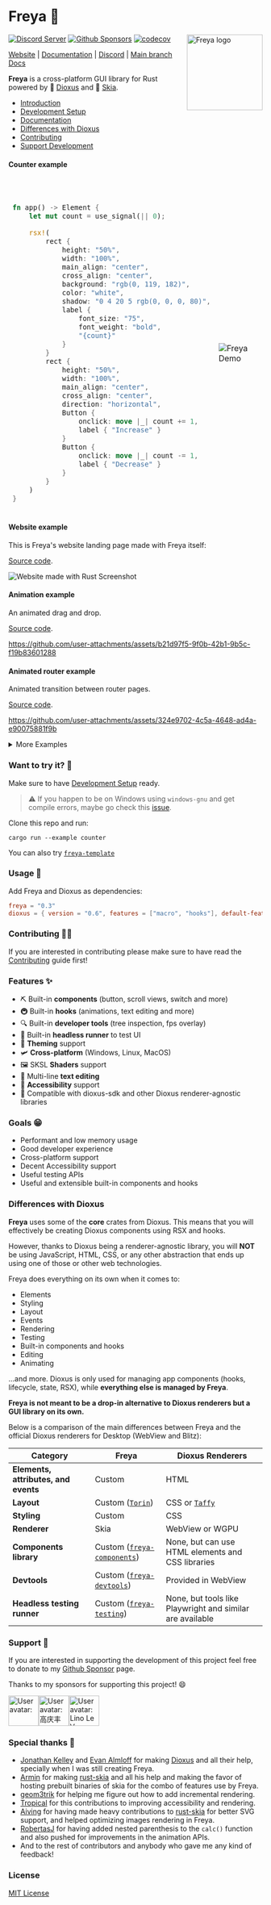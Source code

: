 # Freya 🦀

<a href="https://freyaui.dev/"><img align="right" src="logo.svg" alt="Freya logo" width="150"/></a>

[![Discord Server](https://img.shields.io/discord/1015005816094478347.svg?logo=discord&style=flat-square)](https://discord.gg/sYejxCdewG)
[![Github Sponsors](https://img.shields.io/github/sponsors/marc2332?style=social)](https://github.com/sponsors/marc2332)
[![codecov](https://codecov.io/github/marc2332/freya/branch/main/graph/badge.svg?token=APSGEC84B8)](https://codecov.io/github/marc2332/freya)

[Website](https://freyaui.dev) | [Documentation](https://docs.rs/freya/0.3/freya) | [Discord](https://discord.gg/sYejxCdewG) | [Main branch Docs](https://docs.freyaui.dev/freya) 

**Freya** is a cross-platform GUI library for Rust powered by 🧬 [Dioxus](https://dioxuslabs.com) and 🎨 [Skia](https://skia.org/). 

- [Introduction](https://docs.rs/freya/0.3/freya/_docs/introduction/index.html)
- [Development Setup](https://docs.rs/freya/0.3/freya/_docs/development_setup/index.html)
- [Documentation](https://docs.rs/freya/0.3/freya)
- [Differences with Dioxus](#differences-with-dioxus)
- [Contributing](#contributing-%EF%B8%8F)
- [Support Development](#support-)

#### Counter example
<br/>

<table>
<tr>
<td style="border:hidden;">

```rust
fn app() -> Element {
    let mut count = use_signal(|| 0);

    rsx!(
        rect {
            height: "50%",
            width: "100%",
            main_align: "center",
            cross_align: "center",
            background: "rgb(0, 119, 182)",
            color: "white",
            shadow: "0 4 20 5 rgb(0, 0, 0, 80)",
            label {
                font_size: "75",
                font_weight: "bold",
                "{count}"
            }
        }
        rect {
            height: "50%",
            width: "100%",
            main_align: "center",
            cross_align: "center",
            direction: "horizontal",
            Button {
                onclick: move |_| count += 1,
                label { "Increase" }
            }
            Button {
                onclick: move |_| count -= 1,
                label { "Decrease" }
            }
        }
    )
}
```
</td>
<td style="border:hidden;">

![Freya Demo](https://github.com/marc2332/freya/assets/38158676/f81a95a2-7add-4dbe-9820-3d3b6b42f6e5)

</td>
</table>

#### Website example

This is Freya's website landing page made with Freya itself:

[Source code](/examples/website.rs).

![Website made with Rust Screenshot](/website/public/blog/0.3/website.png)

#### Animation example

An animated drag and drop.

[Source code](/examples/drag_drop.rs).

https://github.com/user-attachments/assets/b21d97f5-9f0b-42b1-9b5c-f19b83601288

#### Animated router example

Animated transition between router pages.

[Source code](/examples/animated_tabs.rs.rs).

https://github.com/user-attachments/assets/324e9702-4c5a-4648-ad4a-e90075881f9b

<details>
  <summary>More Examples</summary>

#### Valin Code Editor

[Valin](https://github.com/marc2332/valin) ⚒️ is a Work-In-Progress cross-platform code editor, made with Freya 🦀 and Rust, by me.

![Valin](https://github.com/marc2332/valin/raw/main/demo.png)

#### Switch Theme example

[Source code](/examples/switch_theme.rs.rs).

![Switch Theme Screenshot](/website/public/blog/0.3/refreshed_components.png)

#### Todo example

[Source code](/examples/todo.rs.rs).

https://github.com/user-attachments/assets/0f6a56f9-58c7-4f43-8f5e-7c70efcf6d2c

#### Resizable containers example

[Source code](/examples/resizable_containers.rs.rs).

https://github.com/user-attachments/assets/39b403f8-56e1-46ea-91d9-b2b10612fa3a

</details>

### Want to try it? 🤔

Make sure to have [Development Setup](https://docs.rs/freya/0.3/freya/_docs/development_setup/index.html) ready.

> ⚠️ If you happen to be on Windows using `windows-gnu` and get compile errors, maybe go check this [issue](https://github.com/marc2332/freya/issues/794).

Clone this repo and run:

```shell
cargo run --example counter
```

You can also try [`freya-template`](https://github.com/marc2332/freya-template)

### Usage 📜
Add Freya and Dioxus as dependencies:

```toml
freya = "0.3"
dioxus = { version = "0.6", features = ["macro", "hooks"], default-features = false }
```
### Contributing 🧙‍♂️

If you are interested in contributing please make sure to have read the [Contributing](CONTRIBUTING.md) guide first!

### Features ✨
- ⛏️ Built-in **components** (button, scroll views, switch and more) 
- 🚇 Built-in **hooks** (animations, text editing and more)
- 🔍 Built-in **developer tools** (tree inspection, fps overlay)
- 🧰 Built-in **headless runner** to test UI
- 🎨 **Theming** support
- 🛩️ **Cross-platform** (Windows, Linux, MacOS)
- 🖼️ SKSL **Shaders** support
- 📒 Multi-line **text editing**
- 🦾 **Accessibility** support
- 🧩 Compatible with dioxus-sdk and other Dioxus renderer-agnostic libraries

### Goals 😁
- Performant and low memory usage
- Good developer experience
- Cross-platform support
- Decent Accessibility support 
- Useful testing APIs
- Useful and extensible built-in components and hooks

### Differences with Dioxus

**Freya** uses some of the **core** crates from Dioxus. This means that you will effectively be creating Dioxus components using RSX and hooks.

However, thanks to Dioxus being a renderer-agnostic library, you will **NOT** be using JavaScript, HTML, CSS, or any other abstraction that ends up using one of those or other web technologies.

Freya does everything on its own when it comes to:
- Elements
- Styling
- Layout
- Events
- Rendering
- Testing
- Built-in components and hooks
- Editing
- Animating

...and more. Dioxus is only used for managing app components (hooks, lifecycle, state, RSX), while **everything else is managed by Freya**.

**Freya is not meant to be a drop-in alternative to Dioxus renderers but a GUI library on its own.**

Below is a comparison of the main differences between Freya and the official Dioxus renderers for Desktop (WebView and Blitz):

| Category                             | Freya            | Dioxus Renderers                |
|--------------------------------------|------------------|---------------------------------|
| **Elements, attributes, and events** | Custom           | HTML                            |
| **Layout** | Custom ([`Torin`](https://github.com/marc2332/freya/tree/main/crates/torin)) | CSS or [`Taffy`](https://github.com/DioxusLabs/taffy) |
| **Styling**                          | Custom                    | CSS                             |
| **Renderer**                         | Skia                      | WebView or WGPU                 |
| **Components library**               | Custom ([`freya-components`](https://github.com/marc2332/freya/tree/main/crates/components)) | None, but can use HTML elements and CSS libraries |
| **Devtools**                         | Custom ([`freya-devtools`](https://github.com/marc2332/freya/tree/main/crates/devtools))   | Provided in WebView              |
| **Headless testing runner**          | Custom ([`freya-testing`](https://github.com/marc2332/freya/tree/main/crates/testing))       | None, but tools like Playwright and similar are available |


### Support 🤗

If you are interested in supporting the development of this project feel free to donate to my [Github Sponsor](https://github.com/sponsors/marc2332/) page.

Thanks to my sponsors for supporting this project! 😄 

<!-- sponsors --><a href="https://github.com/piny4man"><img src="https:&#x2F;&#x2F;github.com&#x2F;piny4man.png" width="60px" alt="User avatar: " /></a><a href="https://github.com/gqf2008"><img src="https:&#x2F;&#x2F;github.com&#x2F;gqf2008.png" width="60px" alt="User avatar: 高庆丰" /></a><a href="https://github.com/lino-levan"><img src="https:&#x2F;&#x2F;github.com&#x2F;lino-levan.png" width="60px" alt="User avatar: Lino Le Van" /></a><!-- sponsors -->

### Special thanks 💪

- [Jonathan Kelley](https://github.com/jkelleyrtp) and [Evan Almloff](https://github.com/ealmloff) for making [Dioxus](https://dioxuslabs.com/) and all their help, specially when I was still creating Freya.
- [Armin](https://github.com/pragmatrix) for making [rust-skia](https://github.com/rust-skia/rust-skia/) and all his help and making the favor of hosting prebuilt binaries of skia for the combo of features use by Freya.
- [geom3trik](https://github.com/geom3trik) for helping me figure out how to add incremental rendering.
- [Tropical](https://github.com/Tropix126) for this contributions to improving accessibility and rendering.
- [Aiving](https://github.com/Aiving) for having made heavy contributions to [rust-skia](https://github.com/rust-skia/rust-skia/) for better SVG support, and helped optimizing images rendering in Freya.
- [RobertasJ](https://github.com/RobertasJ) for having added nested parenthesis to the `calc()` function and also pushed for improvements in the animation APIs.
- And to the rest of contributors and anybody who gave me any kind of feedback!

### License

[MIT License](./LICENSE.md)
